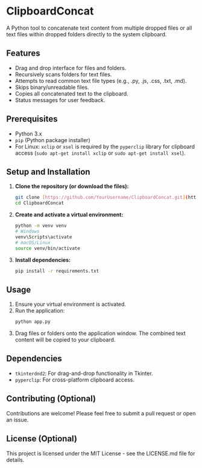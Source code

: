 # ClipboardConcat

A Python tool to concatenate text content from multiple dropped files or all text files within dropped folders directly to the system clipboard.

## Features

* Drag and drop interface for files and folders.
* Recursively scans folders for text files.
* Attempts to read common text file types (e.g., .py, .js, .css, .txt, .md).
* Skips binary/unreadable files.
* Copies all concatenated text to the clipboard.
* Status messages for user feedback.

## Prerequisites

* Python 3.x
* `pip` (Python package installer)
* For Linux: `xclip` or `xsel` is required by the `pyperclip` library for clipboard access (`sudo apt-get install xclip` or `sudo apt-get install xsel`).

## Setup and Installation

1.  **Clone the repository (or download the files):**
    ```bash
    git clone [https://github.com/YourUsername/ClipboardConcat.git](https://github.com/YourUsername/ClipboardConcat.git)
    cd ClipboardConcat
    ```

2.  **Create and activate a virtual environment:**
    ```bash
    python -m venv venv
    # Windows
    venv\Scripts\activate
    # macOS/Linux
    source venv/bin/activate
    ```

3.  **Install dependencies:**
    ```bash
    pip install -r requirements.txt
    ```

## Usage

1.  Ensure your virtual environment is activated.
2.  Run the application:
    ```bash
    python app.py
    ```
3.  Drag files or folders onto the application window. The combined text content will be copied to your clipboard.

## Dependencies

* `tkinterdnd2`: For drag-and-drop functionality in Tkinter.
* `pyperclip`: For cross-platform clipboard access.

## Contributing (Optional)

Contributions are welcome! Please feel free to submit a pull request or open an issue.

## License (Optional)

This project is licensed under the MIT License - see the LICENSE.md file for details.